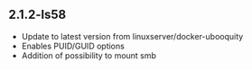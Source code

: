  
## 2.1.2-ls58
- Update to latest version from linuxserver/docker-ubooquity
- Enables PUID/GUID options
- Addition of possibility to mount smb